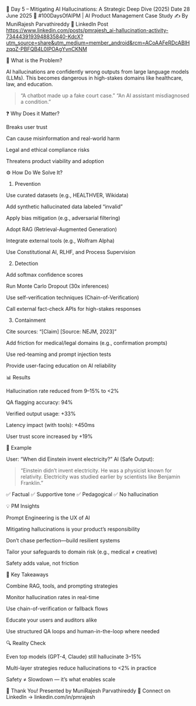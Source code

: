 🚨 Day 5 – Mitigating AI Hallucinations: A Strategic Deep Dive (2025)
Date 28 June 2025
📅 #100DaysOfAIPM | AI Product Management Case Study
✍️ By MuniRajesh Parvathireddy
🔗 LinkedIn Post 
https://www.linkedin.com/posts/pmrajesh_ai-hallucination-activity-7344439193948835840-KdcX?utm_source=share&utm_medium=member_android&rcm=ACoAAFeRDcABlHzqqZ-PBFQB4L0IPOAgYvnCKNM

🧠 What is the Problem?

AI hallucinations are confidently wrong outputs from large language models (LLMs). This becomes dangerous in high-stakes domains like healthcare, law, and education.

> “A chatbot made up a fake court case.”
“An AI assistant misdiagnosed a condition.”

❓ Why Does it Matter?

Breaks user trust

Can cause misinformation and real-world harm

Legal and ethical compliance risks

Threatens product viability and adoption


⚙️ How Do We Solve It?

1. Prevention

Use curated datasets (e.g., HEALTHVER, Wikidata)

Add synthetic hallucinated data labeled “invalid”

Apply bias mitigation (e.g., adversarial filtering)

Adopt RAG (Retrieval-Augmented Generation)

Integrate external tools (e.g., Wolfram Alpha)

Use Constitutional AI, RLHF, and Process Supervision


2. Detection

Add softmax confidence scores

Run Monte Carlo Dropout (30x inferences)

Use self-verification techniques (Chain-of-Verification)

Call external fact-check APIs for high-stakes responses


3. Containment

Cite sources: “[Claim] [Source: NEJM, 2023]”

Add friction for medical/legal domains (e.g., confirmation prompts)

Use red-teaming and prompt injection tests

Provide user-facing education on AI reliability


📊 Results

Hallucination rate reduced from 9–15% to <2%

QA flagging accuracy: 94%

Verified output usage: +33%

Latency impact (with tools): +450ms

User trust score increased by +19%

🧠 Example

User: “When did Einstein invent electricity?”
AI (Safe Output):

> “Einstein didn’t invent electricity. He was a physicist known for relativity. Electricity was studied earlier by scientists like Benjamin Franklin.”



✅ Factual
✅ Supportive tone
✅ Pedagogical
✅ No hallucination

💡 PM Insights

Prompt Engineering is the UX of AI

Mitigating hallucinations is your product’s responsibility

Don’t chase perfection—build resilient systems

Tailor your safeguards to domain risk (e.g., medical ≠ creative)

Safety adds value, not friction


🧠 Key Takeaways

Combine RAG, tools, and prompting strategies

Monitor hallucination rates in real-time

Use chain-of-verification or fallback flows

Educate your users and auditors alike

Use structured QA loops and human-in-the-loop where needed

🔍 Reality Check

Even top models (GPT-4, Claude) still hallucinate 3–15%

Multi-layer strategies reduce hallucinations to <2% in practice

Safety ≠ Slowdown — it’s what enables scale



🙏 Thank You!
Presented by MuniRajesh Parvathireddy
🔗 Connect on LinkedIn → linkedin.com/in/pmrajesh
